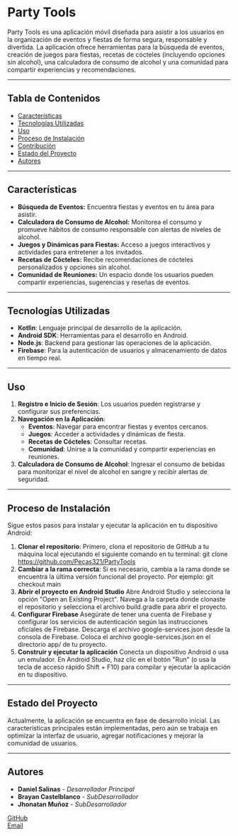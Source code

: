 # Party Tools

Party Tools es una aplicación móvil diseñada para asistir a los usuarios en la organización de eventos y fiestas de forma segura, responsable y divertida. La aplicación ofrece herramientas para la búsqueda de eventos, creación de juegos para fiestas, recetas de cócteles (incluyendo opciones sin alcohol), una calculadora de consumo de alcohol y una comunidad para compartir experiencias y recomendaciones.

---

## Tabla de Contenidos

- [Características](#características)
- [Tecnologías Utilizadas](#tecnologías-utilizadas)
- [Uso](#uso)
- [Proceso de Instalación](#proceso-de-instalación)
- [Contribución](#contribución)
- [Estado del Proyecto](#estado-del-proyecto)
- [Autores](#autores)

---

## Características

- **Búsqueda de Eventos:** Encuentra fiestas y eventos en tu área para asistir.
- **Calculadora de Consumo de Alcohol:** Monitorea el consumo y promueve hábitos de consumo responsable con alertas de niveles de alcohol.
- **Juegos y Dinámicas para Fiestas:** Acceso a juegos interactivos y actividades para entretener a los invitados.
- **Recetas de Cócteles:** Recibe recomendaciones de cócteles personalizados y opciones sin alcohol.
- **Comunidad de Reuniones:** Un espacio donde los usuarios pueden compartir experiencias, sugerencias y reseñas de eventos.

---

## Tecnologías Utilizadas

- **Kotlin**: Lenguaje principal de desarrollo de la aplicación.
- **Android SDK**: Herramientas para el desarrollo en Android.
- **Node.js**: Backend para gestionar las operaciones de la aplicación.
- **Firebase**: Para la autenticación de usuarios y almacenamiento de datos en tiempo real.

---

## Uso

1. **Registro e Inicio de Sesión**: Los usuarios pueden registrarse y configurar sus preferencias.
2. **Navegación en la Aplicación**:
   - **Eventos**: Navegar para encontrar fiestas y eventos cercanos.
   - **Juegos**: Acceder a actividades y dinámicas de fiesta.
   - **Recetas de Cócteles**: Consultar recetas.
   - **Comunidad**: Unirse a la comunidad y compartir experiencias en reuniones.
3. **Calculadora de Consumo de Alcohol**: Ingresar el consumo de bebidas para monitorizar el nivel de alcohol en sangre y recibir alertas de seguridad.

---

## Proceso de Instalación

Sigue estos pasos para instalar y ejecutar la aplicación en tu dispositivo Android:

1. **Clonar el repositorio**: Primero, clona el repositorio de GitHub a tu máquina local ejecutando el siguiente comando en tu terminal:
   git clone https://github.com/Pecas321/PartyTools
2. **Cambiar a la rama correcta**: Si es necesario, cambia a la rama donde se encuentra la última versión funcional del proyecto. Por ejemplo:
   git checkout main
3. **Abrir el proyecto en Android Studio**
Abre Android Studio y selecciona la opción "Open an Existing Project".
Navega a la carpeta donde clonaste el repositorio y selecciona el archivo build.gradle para abrir el proyecto.
4. **Configurar Firebase**
Asegúrate de tener una cuenta de Firebase y configurar los servicios de autenticación según las instrucciones oficiales de Firebase.
Descarga el archivo google-services.json desde la consola de Firebase.
Coloca el archivo google-services.json en el directorio app/ de tu proyecto.
5. **Construir y ejecutar la aplicación**
Conecta un dispositivo Android o usa un emulador.
En Android Studio, haz clic en el botón "Run" (o usa la tecla de acceso rápido Shift + F10) para compilar y ejecutar la aplicación en tu dispositivo.

---

## Estado del Proyecto

Actualmente, la aplicación se encuentra en fase de desarrollo inicial. Las características principales están implementadas, pero aún se trabaja en optimizar la interfaz de usuario, agregar notificaciones y mejorar la comunidad de usuarios.

---

## Autores

- **Daniel Salinas** - *Desarrollador Principal*
- **Brayan Castelblanco** - *SubDesarrollador*
- **Jhonatan Muñoz** - *SubDesarrollador*

[GitHub](https://github.com/Pecas321)  
[Email](mailto:danielc.salinasr@utadeo.edu.co)
